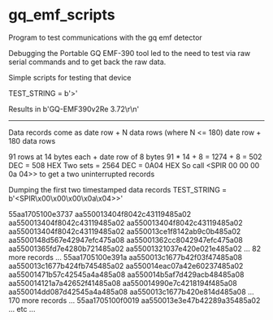 # gq_emf_scripts
Program to test communications with the gq emf detector

Debugging the Portable GQ EMF-390 tool led to the need to test
via raw serial commands and to get back the raw data. 

Simple scripts for testing that device


TEST_STRING = b'<GETVER>>'

Results in
b'GQ-EMF390v2Re 3.72\r\n'

---
Data records come as 
date row + N data rows (where N <= 180)
date row + 180 data rows

91 rows at 14 bytes each + date row of 8 bytes
91 * 14 + 8 = 1274 + 8 = 502 DEC = 508 HEX
 Two sets = 2564 DEC = 0A04 HEX
 So call <SPIR 00 00 00 0a 04>>
 to get a two uninterrupted records

Dumping the first two timestamped data records
TEST_STRING = b'<SPIR\x00\x00\x00\x0a\x04>>'

55aa1705100e3737
aa550013404f8042c43119485a02
aa550013404f8042c43119485a02
aa550013404f8042c43119485a02
aa550013404f8042c43119485a02
aa550013ce1f8142ab9c0b485a02
aa5500148d567e42947efc475a08
aa55001362cc8042947efc475a08
aa55001365fd7e4280b721485a02
aa55001321037e420e021e485a02
... 82 more records ...
55aa1705100e391a
aa550013c1677b42f03f47485a08
aa550013c1677b424fb745485a02
aa550014eac07a42e60237485a02
aa55001471b57c42545a4a485a08
aa550014b5af7d429acb48485a08
aa550014121a7a42652f41485a08
aa550014990e7c4218194f485a08
aa550014dd087d42545a4a485a08
aa550013c1677b420e814d485a08
... 170 more records ...
55aa1705100f0019
aa550013e3e47b42289a35485a02
... etc ... 
